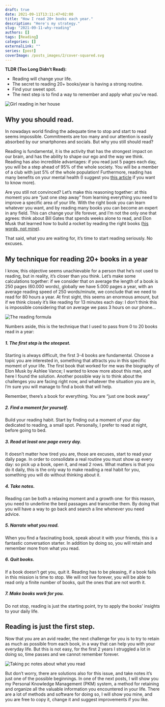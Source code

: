 ```yaml
---
draft: true
date: 2021-09-11T13:11:47+02:00
title: "How I read 20+ books each year."
description: "Here's my strategy."
slug: "2021-09-11-why-reading"
authors: []
tags: [Reading]
categories: []
externalLink: ""
series: [post]
coverImage: /posts_images/2/cover-squared.svg
---
```


**TLDR (Too Long Didn’t Read):**
- Reading will change your life.
- The secret to reading 20+ books/year is having a strong routine.
- Find your sweet spot.
- The next step is to find a way to remember and apply what you’ve read.

![Girl reading in her house](/posts_images/2/reading-time.svg)


## Why you should read.

In nowadays world finding the adequate time to stop and start to read seems impossible. Commitments are too many and our attention is easily absorbed by our smartphones and socials. But why you still should read?

Reading is fundamental, it is the activity that has the strongest impact on our brain, and has the ability to shape our ego and the way we think. 
Reading has also incredible advantages: if you read just 5 pages each day, you will be a step ahead of 95% of the whole society. You will be a member of a club with just 5% of the whole population!
Furthermore, reading has many benefits on your mental health (I suggest you [this article](https://comfyliving.net/reading-statistics/#interesting-facts-about-reading-and-mental-health) if you want to know more).

Are you still not convinced? Let’s make this reasoning together: at this moment you are “just one step away” from learning everything you need to improve a specific area of your life. With the right book you can learn whatever you want, and by reading many books you can become an expert in any field. This can change your life forever, and I’m not the only one that agrees: think about Bill Gates that spends weeks alone to read, and Elon Musk that learned how to build a rocket by reading the right books ([his words, not mine](https://www.inc.com/marissa-levin/reading-habits-of-the-most-successful-leaders-that.html)).

That said, what you are waiting for, it’s time to start reading seriously. No excuses.


## My technique for reading 20+ books in a year

I know, this objective seems unachievable for a person that he’s not used to reading, but in reality, it’s closer than you think.
Let’s make some calculations together: if we consider that on average the length of a book is 250 pages (60.000 words), globally we have 5.000 pages a year, with an average reading speed of 250 words/minute, we conclude that we need to read for 80 hours a year. 
At first sight, this seems an enormous amount, but if we think closely it’s like reading for 13 minutes each day: I don’t think this is impossible considering that on average we pass 3 hours on our phone… 

![The reading formula](/posts_images/2/reading-formula.svg)

Numbers aside, this is the technique that I used to pass from 0 to 20 books read in a year: 

##### 1. The first step is the steepest.
Starting is always difficult, the first 3-4 books are fundamental. Choose a topic you are interested in, something that attracts you in this specific moment of your life. 
The first book that worked for me was the biography of Elon Musk by Ashlee Vance; I wanted to know more about this man, and here I found the solution. 
Another possible way is to think about the challenges you are facing right now, and whatever the situation you are in, I’m sure you will manage to find a book that will help. 

Remember, there’s a book for everything. You are “just one book away”

##### 2. Find a moment for yourself. 
Build your reading habit. Start by finding out a moment of your day dedicated to reading, a small spot. Personally, I prefer to read at night, before going to bed.

##### 3. Read at least one page every day.
It doesn’t matter how tired you are, those are excuses, start to read your daily page. In order to consolidate a real routine you must show up every day: so pick up a book, open it, and read 2 rows. What matters is that you do it daily, this is the only way to make reading a real habit for you, something you will do without thinking about it.

##### 4. Take notes.
Reading can be both a relaxing moment and a growth one: for this reason, you need to underline the best passages and transcribe them. By doing that you will have a way to go back and search a line whenever you need advice. 

##### 5. Narrate what you read.
When you find a fascinating book, speak about it with your friends, this is a fantastic conversation starter. In addition by doing so, you will retain and remember more from what you read. 

##### 6. Quit books.
If a book doesn’t get you, quit it. Reading has to be pleasing, if a book fails in this mission is time to stop. We will not live forever, you will be able to read only a finite number of books, quit the ones that are not worth it.

##### 7. Make books work for you.
Do not stop, reading is just the starting point, try to apply the books’ insights to your daily life.


## Reading is just the first step.

Now that you are an avid reader, the next challenge for you is to try to retain as much as possible from each book, in a way that can help you with your everyday life. But this is not easy, for the first 2 years I struggled a lot in doing so, time passes and we cannot remember forever. 

![Taking pc notes about what you read](/posts_images/2/take-notes.svg)

But don’t worry, there are solutions also for this issue, and take notes it’s just one of the possible beginnings. In one of the next posts, I will show you my Personal Knowledge Management (PKM) system, a method for retaining and organize all the valuable information you encountered in your life. There are a lot of methods and software for doing so, I will show you mine, and you are free to copy it, change it and suggest improvements if you like. 
